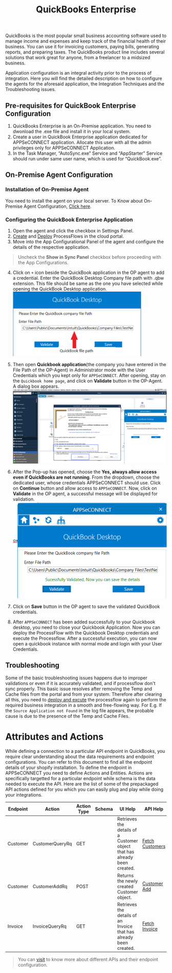 ﻿---
title: "QuickBooks Enterprise"
toc: true
tag: developers
category: "Connectors"
menus: 
    applicationconnector :
        title: "QuickBooks Enterprise"
        weight: 8
        icon: fa fa-file-word-o
        identifier: quickbookconnector
---

QuickBooks is the most popular small business accounting software used to manage income and expenses and keep track of 
the financial health of their business. You can use it for invoicing customers, paying bills, generating reports, 
and preparing taxes. The QuickBooks product line includes several solutions that work great for anyone, 
from a freelancer to a midsized business.

Application configuration is an integral activity prior to the process of integration. 
Here you will find the detailed description on how to configure the agents for the aforesaid application, 
the Integration Techniques and the Troubleshooting issues. 

## Pre-requisites for QuickBook Enterprise Configuration

1. QuickBooks Enterprise is an On-Premise application. You need to dwonload the .exe file and install it in your local system.  
2. Create a user in QuickBook Enterprise application dedicated for APPSeCONNECT application. 
Allocate this user with all the admin privileges only for APPSeCONNECT Application.   
3. In the Task Manager, “AutoSync.exe” Service and “AppStarter” Service should run under same user name, 
which is used for “QuickBook.exe”. 

## On-Premise Agent Configuration 

### Installation of On-Premise Agent

You need to install the agent on your local server. To Know about On-Premise Agent Configuration, [Click here](/deployment/Deployment-Configuration/#on-premise-agent-configuration).   

### Configuring the QuickBook Enterprise Application

1. Open the agent and click the checkbox in Settings Panel.   
2. [Create](/getting%20started/create-your-first-processflow/) and [Deploy](/processflow/deploying-and-executing-processflow/#deploying-processflows-to-environment) ProcessFlows in the cloud portal.  
3. Move into the  App Configurational Panel of the agent and configure the details of the respective application. 
>Uncheck the **Show in Sync Panel** checkbox before proceeding with the App Configurations.    

4. Click on `+` icon beside the QuickBook application in the OP agent to add a credential. Enter the  QuickBook 
Desktop Company file path with .qbw extension. This file should be same as the one you have selected while opening 
the QuickBook Desktop application.
![quickbook2](/staticfiles/connectors/media/application-connector/quickbook2.png)

5. Then open **Quickbook application**(the company you have entered in the File Path of the OP-Agent) in Administrator mode with the User Credentials which you kept only for `APPSeCONNECT`. 
After opening, stay on the `Quickbook home page`, and click on **Validate** button in the OP-Agent. 
A dialog box appears.
![quickbook3](/staticfiles/connectors/media/application-connector/quickbook3.png)

6. After the Pop-up has opened, choose the **Yes, always allow access even if QuickBooks are not running**. 
From the dropdown, choose the dedicated user, whose credentials APPSeCONNECT should use. 
Click on **Continue** button and allow access to `APPSeCONNECT`. 
Now, click on **Validate** in the OP agent, a successful message will be displayed for validation.
![quickbook4](/staticfiles/connectors/media/application-connector/quickbook4.png)

7. Click on **Save** button in the OP agent to save the validated QuickBook credentials.  

8. After `APPSeCONNECT` has been added successfully to your Quickbook desktop, you need to close your Quickbook Application. 
Now you can deploy the ProcessFlow with the Quickbook Desktop credentials and execute the Processflow. 
After a successful execution, you can now open a quickbook instance with normal mode and 
login with your User Credentials.

## Troubleshooting

Some of the basic troubleshooting issues happens due to improper validations or even if it is accurately validated, and if processflow don't sync properly. 
This basic issue resolves after removing the Temp and Cache files from the portal and from your system. 
Therefore after clearing all this, you need to [deploy and excute](/processflow/deploying-and-executing-processflow/) the processflow again to perform the required business integration in a smooth and free-flowing way. 
For E.g. If the `Source Application not Found` in the log file appears, the probable cause is due to the presence of the 
Temp and Cache Files.

# Attributes and Actions

While defining a connection to a particular API endpoint in QuickBooks, you require clear understanding about the data requirements 
and endpoint configurations. You can refer to this document to find all the endpoint details of your shopify installation. 
To define the endpoint in APPSeCONNECT you need to define Actions and Entities. Actions are specifically targetted for a particular 
endpoint while schema is the data needed to execute the API. Here are the list of some of the prepackaged API actions defined 
for you which you can easily plug and play while doing your integrations. 

|Endpoint|Action|Action Type|Schema|UI Help|API Help|
|---|-----|---|---|------|-----|
|Customer|CustomerQueryRq|GET||Retrieves the details of a Customer object that has already been created.|[Fetch Customers](https://developer.intuit.com/app/developer/qbo/docs/api/accounting/most-commonly-used/customer#read-a-customer)|
|Customer|CustomerAddRq|POST||Returns the newly created Customer object.|[Customer Add](https://developer.intuit.com/app/developer/qbo/docs/api/accounting/most-commonly-used/customer#read-a-customer)|
|Invoice|InvoiceQueryRq|GET||Retrieves the details of an Invoice that has already been created.|[Fetch Invoice](https://developer.intuit.com/app/developer/qbo/docs/api/accounting/most-commonly-used/invoice#read-an-invoice)|

> You can [visit](https://developer.intuit.com/app/developer/qbo/docs/api/accounting/all-entities/account) to know more about different APIs and their endpoint configuration.